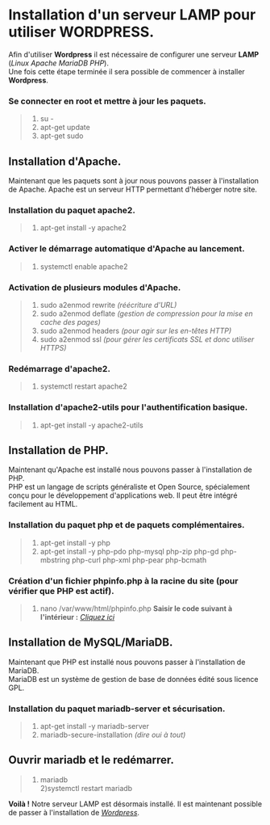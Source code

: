 # Installation d'un serveur LAMP pour utiliser WORDPRESS.
Afin d'utiliser **Wordpress** il est nécessaire de configurer une serveur **LAMP** (*Linux* *Apache* *MariaDB* *PHP*).  
Une fois cette étape terminée il sera possible de commencer à installer **Wordpress**.

### Se connecter en root et mettre à jour les paquets.
> 1) su -
> 2) apt-get update   
> 3) apt-get sudo

## Installation d'Apache.
Maintenant que les paquets sont à jour nous pouvons passer à l'installation de Apache. Apache est un serveur HTTP permettant d'héberger notre site.  

### Installation du paquet apache2.
> 1) apt-get install -y apache2

### Activer le démarrage automatique d'Apache au lancement.
> 1) systemctl enable apache2

### Activation de plusieurs modules d'Apache.
> 1) sudo a2enmod rewrite *(réécriture d'URL)*
> 2) sudo a2enmod deflate *(gestion de compression pour la mise en cache des pages)*
> 3) sudo a2enmod headers *(pour agir sur les en-têtes HTTP)*
> 4) sudo a2enmod ssl *(pour gérer les certificats SSL et donc utiliser HTTPS)*

### Redémarrage d'apache2.
> 1) systemctl restart apache2

### Installation d'apache2-utils pour l'authentification basique.
> 1) apt-get install -y apache2-utils

## Installation de PHP.
Maintenant qu'Apache est installé nous pouvons passer à l'installation de PHP.  
PHP est un langage de scripts généraliste et Open Source, spécialement conçu pour le développement d'applications web. Il peut être intégré facilement au HTML.  

### Installation du paquet php et de paquets complémentaires.
> 1) apt-get install -y php
> 2) apt-get install -y php-pdo php-mysql php-zip php-gd php-mbstring php-curl php-xml php-pear php-bcmath

### Création d'un fichier phpinfo.php à la racine du site (pour vérifier que PHP est actif).
> 1) nano /var/www/html/phpinfo.php
> **Saisir le code suivant à l'intérieur :** [*Cliquez ici*](https://github.com/rvHoney/linux-setup-cheatsheet/blob/main/WORDPRESS/phpinfo.php)

## Installation de MySQL/MariaDB.
Maintenant que PHP est installé nous pouvons passer à l'installation de MariaDB.  
MariaDB est un système de gestion de base de données édité sous licence GPL.  

### Installation du paquet mariadb-server et sécurisation.
> 1) apt-get install -y mariadb-server
> 2) mariadb-secure-installation *(dire oui à tout)*

## Ouvrir mariadb et le redémarrer.
> 1) mariadb  
> 2)systemctl restart mariadb

**Voilà !** Notre serveur LAMP est désormais installé. Il est maintenant possible de passer à l'installation de [*Wordpress*](https://github.com/rvHoney/linux-setup-cheatsheet/blob/main/WORDPRESS/INSTALLATION_WORDPRESS).
